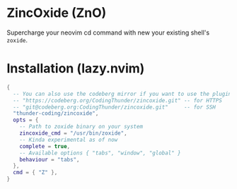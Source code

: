 # ZincOxide (ZnO)

Supercharge your neovim cd command with new your existing shell's `zoxide`.

# Installation (lazy.nvim)

```lua
{
  -- You can also use the codeberg mirror if you want to use the plugin without relying on GitHub
  -- "https://codeberg.org/CodingThunder/zincoxide.git" -- for HTTPS
  -- "git@codeberg.org:CodingThunder/zincoxide.git"     -- for SSH
  "thunder-coding/zincoxide",
  opts = {
    -- Path to zoxide binary on your system
    zincoxide_cmd = "/usr/bin/zoxide",
    -- Kinda experimental as of now
    complete = true,
    -- Available options { "tabs", "window", "global" }
    behaviour = "tabs",
  },
  cmd = { "Z" },
}
```
